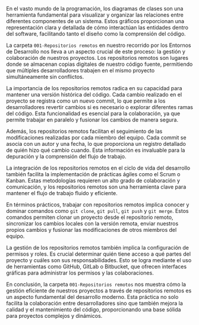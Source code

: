 En el vasto mundo de la programación, los diagramas de clases son una herramienta fundamental para visualizar y organizar las relaciones entre diferentes componentes de un sistema. Estos gráficos proporcionan una representación clara y detallada de cómo interactúan las entidades dentro del software, facilitando tanto el diseño como la comprensión del código.

La carpeta `001-Repositorios remotos` en nuestro recorrido por los Entornos de Desarrollo nos lleva a un aspecto crucial de este proceso: la gestión y colaboración de nuestros proyectos. Los repositorios remotos son lugares donde se almacenan copias digitales de nuestro código fuente, permitiendo que múltiples desarrolladores trabajen en el mismo proyecto simultáneamente sin conflictos.

La importancia de los repositorios remotos radica en su capacidad para mantener una versión histórica del código. Cada cambio realizado en el proyecto se registra como un nuevo commit, lo que permite a los desarrolladores revertir cambios si es necesario o explorar diferentes ramas del código. Esta funcionalidad es esencial para la colaboración, ya que permite trabajar en paralelo y fusionar los cambios de manera segura.

Además, los repositorios remotos facilitan el seguimiento de las modificaciones realizadas por cada miembro del equipo. Cada commit se asocia con un autor y una fecha, lo que proporciona un registro detallado de quién hizo qué cambio cuando. Esta información es invaluable para la depuración y la comprensión del flujo de trabajo.

La integración de los repositorios remotos en el ciclo de vida del desarrollo también facilita la implementación de prácticas ágiles como el Scrum o Kanban. Estas metodologías requieren un alto grado de colaboración y comunicación, y los repositorios remotos son una herramienta clave para mantener el flujo de trabajo fluido y eficiente.

En términos prácticos, trabajar con repositorios remotos implica conocer y dominar comandos como `git clone`, `git pull`, `git push` y `git merge`. Estos comandos permiten clonar un proyecto desde el repositorio remoto, sincronizar los cambios locales con la versión remota, enviar nuestros propios cambios y fusionar las modificaciones de otros miembros del equipo.

La gestión de los repositorios remotos también implica la configuración de permisos y roles. Es crucial determinar quién tiene acceso a qué partes del proyecto y cuáles son sus responsabilidades. Esto se logra mediante el uso de herramientas como GitHub, GitLab o Bitbucket, que ofrecen interfaces gráficas para administrar los permisos y las colaboraciones.

En conclusión, la carpeta `001-Repositorios remotos` nos muestra cómo la gestión eficiente de nuestros proyectos a través de repositorios remotos es un aspecto fundamental del desarrollo moderno. Esta práctica no solo facilita la colaboración entre desarrolladores sino que también mejora la calidad y el mantenimiento del código, proporcionando una base sólida para proyectos complejos y dinámicos.
